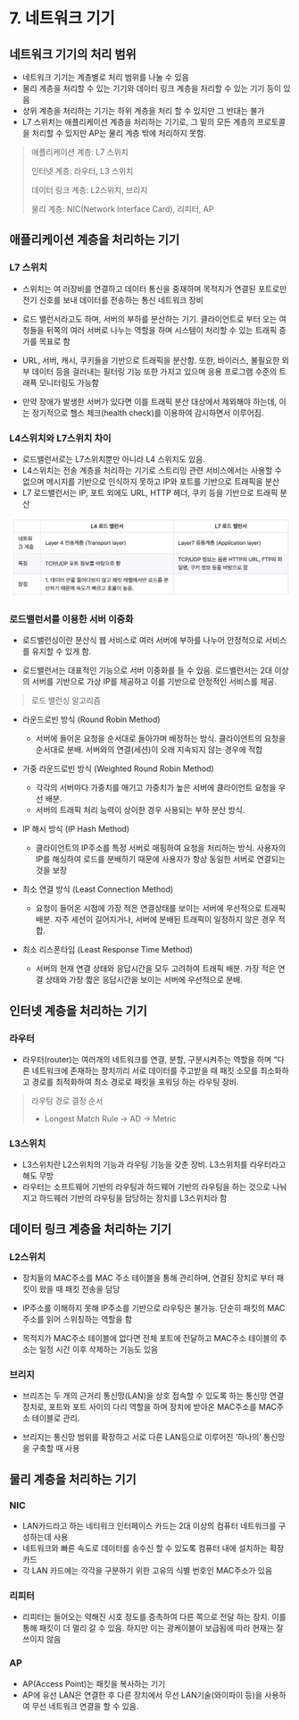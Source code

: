 # 7. 네트워크 기기

## 네트워크 기기의 처리 범위
- 네트워크 기기는 계층별로 처리 범위를 나눌 수 있음
- 물리 계층을 처리할 수 있는 기기와 데이터 링크 계층을 처리할 수 있는 기기 등이 있음
- 상위 계층을 처리하는 기기는 하위 계층을 처리 할 수 있지만 그 반대는 불가
- L7 스위치는 애플리케이션 계층을 처리하는 기기로, 그 밑의 모든 계층의 프로토콜을 처리할 수 있지만 AP는 물리 계층 밖에 처리하지 못함.

> 애플리케이션 계층: L7 스위치
> 
> 인터넷 계층: 라우터, L3 스위치
> 
> 데이터 링크 계층: L2스위치, 브리지
> 
> 물리 계층: NIC(Network Interface Card), 리피터, AP

## 애플리케이션 계층을 처리하는 기기
### L7 스위치
- 스위치는 여 러장비를 연결하고 데이터 통신을 중재하며 목적지가 연결된 포트로만 전기 신호를 보내 데이터를 전송하는 통신 네트워크 장비

- 로드 밸런서라고도 하며, 서버의 부하를 분산하는 기기. 클라이언트로 부터 오는 여청들을 뒤쪽의 여러 서버로 나누는 역할을 하며 시스템이 처리할 수 있는 트래픽 증가를 목표로 함

- URL, 서버, 캐시, 쿠키들을 기반으로 트래픽을 분산함. 또한, 바이러스, 불필요한 외부 데이터 등을 걸러내는 필터링 기능 또한 가지고 있으며 응용 프로그램 수준의 트래픅 모니터링도 가능함

- 만약 장애가 발생한 서버가 있다면 이를 트래픽 분산 대상에서 제외해야 하는데, 이는 정기적으로 헬스 체크(health check)를 이용하여 감시하면서 이루어짐.

### L4스위치와 L7스위치 차이
- 로드밸런서로는 L7스위치뿐만 아니라 L4 스위치도 있음. 
- L4스위치는 전송 계층을 처리하는 기기로 스트리밍 관련 서비스에서는 사용할 수 없으며 메시지를 기반으로 인식하지 못하고 IP와 포트를 기반으로 트래픽을 분산
- L7 로드밸런서는 IP, 포트 외에도 URL, HTTP 헤더, 쿠키 등을 기반으로 트래픽 분산

![Alt text](image-15.png)

### 로드밸런서를 이용한 서버 이중화
- 로드밸런싱이란 분산식 웹 서비스로 여러 서버에 부하를 나누어 안정적으로 서비스를 유지할 수 있게 함.

- 로드밸런서는 대표적인 기능으로 서버 이중화를 들 수 있음. 로드밸런서는 2대 이상의 서버를 기반으로 가상 IP를 제공하고 이를 기반으로 안정적인 서비스를 제공.

> 로드 밸런싱 알고리즘

- 라운드로빈 방식 (Round Robin Method)
   - 서버에 들어온 요청을 순서대로 돌아가며 배정하는 방식. 클라이언트의 요청을 순서대로 분배. 서버와의 연결(세션)이 오래 지속되지 않는 경우에 적합

- 가중 라운드로빈 방식 (Weighted Round Robin Method)
  - 각각의 서버마다 가중치를 매기고 가중치가 높은 서버에 클라이언트 요청을 우선 배분.
  - 서버의 트래픽 처리 능력이 상이한 경우 사용되는 부하 분산 방식.

- IP 해시 방식 (IP Hash Method)
  - 클라이언트의 IP주소를 특정 서버로 매핑하여 요청을 처리하는 방식. 사용자의 IP를 해싱하여 로드를 분배하기 때문에 사용자가 항상 동일한 서버로 연결되는 것을 보장

- 최소 연결 방식 (Least Connection Method)
  - 요청이 들어온 시점에 가장 적은 연결상태를 보이는 서버에 우선적으로 트래픽 배분. 자주 세션이 길어지거나, 서버에 분배된 트래픽이 일정하지 않은 경우 적합.

- 최소 리스폰타임 (Least Response Time Method)
  - 서버의 현재 연결 상태와 응답시간을 모두 고려하여 트래픽 배분. 가장 적은 연결 상태와 가장 짧은 응답시간을 보이는 서버에 우선적으로 분배.




## 인터넷 계층을 처리하는 기기

### 라우터
- 라우터(router)는 여러개의 네트워크를 연결, 분할, 구분시켜주는 역할을 하며 “다른 네트워크에 존재하는 장치끼리 서로 데이터를 주고받을 때 패킷 소모를 최소화하고 경로를 최적화하여 최소 경로로 패킷을 포워딩 하는 라우팅 장비.

> 라우팅 경로 결정 순서
> 
> - Longest Match Rule → AD → Metric

### L3스위치
- L3스위치란 L2스위치의 기능과 라우팅 기능을 갖춘 장비. L3스위치를 라우터라고 해도 무방
- 라우터는 소프트웨어 기반의 라우팅과 하드웨어 기반의 라우팅을 하는 것으로 나눠지고 하드웨러 기반의 라우팅을 담당하는 장치를 L3스위치라 함

## 데이터 링크 계층을 처리하는 기기
### L2스위치
- 장치들의 MAC주소를 MAC 주소 테이블을 통해 관리하며, 연결된 장치로 부터 패킷이 왔을 때 패킷 전송을 담당

- IP주소를 이해하지 못해 IP주소를 기반으로 라우팅은 불가능. 단순히 패킷의 MAC주소를 읽어 스위칭하는 역할을 함

- 목적지가 MAC주소 테이블에 없다면 전체 포트에 전달하고 MAC주소 테이블의 주소는 일정 시간 이후 삭제하는 기능도 있음

### 브리지
- 브리즈는 두 개의 근거리 통신망(LAN)을 상호 접속할 수 있도록 하는 통신망 연결 장치로, 포트와 포트 사이의 다리 역할을 하며 장치에 받아온 MAC주소를 MAC주소 테이블로 관리.

- 브리지는 통신망 범위를 확장하고 서로 다른 LAN등으로 이루어진 ‘하나의’ 통신망을 구축할 때 사용

## 물리 계층을 처리하는 기기
### NIC
- LAN카드라고 하는 네티워크 인터페이스 카드는 2대 이상의 컴퓨터 네트워크를 구성하는데 사용
- 네트워크와 빠른 속도로 데이터를 송수신 할 수 있도록 컴퓨터 내에 설치하는 확장 카드
- 각 LAN 카드에는 각각을 구분하기 위한 고유의 식별 번호인 MAC주소가 있음

### 리피터
- 리피터는 들어오는 약해진 시호 정도를 증촉하여 다른 쪽으로 전달 하는 장치. 이를 통해 패킷이 더 멀리 갈 수 있음. 하지만 이는 광케이블이 보급됨에 따라 현재는 잘 쓰이지 않음

### AP
- AP(Access Point)는 패킷을 복사하는 기기
- AP에 유선 LAN은 연결한 후 다른 장치에서 무선 LAN기술(와이파이 등)을 사용하여 무선 네트워크 연결을 할 수 있음.